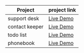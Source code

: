 | Project        | project link                                                  |
| -------------- | ------------------------------------------------------------- |
| support desk   | [Live Demo](https://jklee-support-desk.herokuapp.com/)        |
| contact keeper | [Live Demo](https://jklee-contact-keeper.herokuapp.com/login) |
| todo list      | [Live Demo](https://codepen.io/leejongkai/pen/bGaoLbL)        |
| phonebook      | [Live Demo](https://jklee-phonebook.netlify.app)              |
